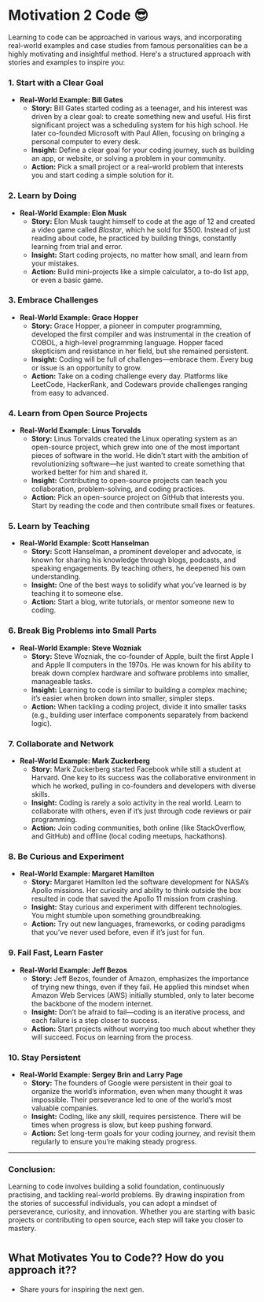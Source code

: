 # Motivation 2 Code 😎

Learning to code can be approached in various ways, and incorporating real-world examples and case studies from famous personalities can be a highly motivating and insightful method. Here's a structured approach with stories and examples to inspire you:

### 1. **Start with a Clear Goal**
   - **Real-World Example: Bill Gates**
     - **Story:** Bill Gates started coding as a teenager, and his interest was driven by a clear goal: to create something new and useful. His first significant project was a scheduling system for his high school. He later co-founded Microsoft with Paul Allen, focusing on bringing a personal computer to every desk.
     - **Insight:** Define a clear goal for your coding journey, such as building an app, or website, or solving a problem in your community.
     - **Action:** Pick a small project or a real-world problem that interests you and start coding a simple solution for it.  

### 2. **Learn by Doing**
   - **Real-World Example: Elon Musk**
     - **Story:** Elon Musk taught himself to code at the age of 12 and created a video game called *Blastar*, which he sold for $500. Instead of just reading about code, he practiced by building things, constantly learning from trial and error.
     - **Insight:** Start coding projects, no matter how small, and learn from your mistakes.
     - **Action:** Build mini-projects like a simple calculator, a to-do list app, or even a basic game.

### 3. **Embrace Challenges**
   - **Real-World Example: Grace Hopper**
     - **Story:** Grace Hopper, a pioneer in computer programming, developed the first compiler and was instrumental in the creation of COBOL, a high-level programming language. Hopper faced skepticism and resistance in her field, but she remained persistent.
     - **Insight:** Coding will be full of challenges—embrace them. Every bug or issue is an opportunity to grow.
     - **Action:** Take on a coding challenge every day. Platforms like LeetCode, HackerRank, and Codewars provide challenges ranging from easy to advanced.

### 4. **Learn from Open Source Projects**
   - **Real-World Example: Linus Torvalds**
     - **Story:** Linus Torvalds created the Linux operating system as an open-source project, which grew into one of the most important pieces of software in the world. He didn't start with the ambition of revolutionizing software—he just wanted to create something that worked better for him and shared it.
     - **Insight:** Contributing to open-source projects can teach you collaboration, problem-solving, and coding practices.
     - **Action:** Pick an open-source project on GitHub that interests you. Start by reading the code and then contribute small fixes or features.

### 5. **Learn by Teaching**
   - **Real-World Example: Scott Hanselman**
     - **Story:** Scott Hanselman, a prominent developer and advocate, is known for sharing his knowledge through blogs, podcasts, and speaking engagements. By teaching others, he deepened his own understanding.
     - **Insight:** One of the best ways to solidify what you’ve learned is by teaching it to someone else.
     - **Action:** Start a blog, write tutorials, or mentor someone new to coding.

### 6. **Break Big Problems into Small Parts**
   - **Real-World Example: Steve Wozniak**
     - **Story:** Steve Wozniak, the co-founder of Apple, built the first Apple I and Apple II computers in the 1970s. He was known for his ability to break down complex hardware and software problems into smaller, manageable tasks.
     - **Insight:** Learning to code is similar to building a complex machine; it’s easier when broken down into smaller, simpler steps.
     - **Action:** When tackling a coding project, divide it into smaller tasks (e.g., building user interface components separately from backend logic).

### 7. **Collaborate and Network**
   - **Real-World Example: Mark Zuckerberg**
     - **Story:** Mark Zuckerberg started Facebook while still a student at Harvard. One key to its success was the collaborative environment in which he worked, pulling in co-founders and developers with diverse skills.
     - **Insight:** Coding is rarely a solo activity in the real world. Learn to collaborate with others, even if it’s just through code reviews or pair programming.
     - **Action:** Join coding communities, both online (like StackOverflow, and GitHub) and offline (local coding meetups, hackathons).

### 8. **Be Curious and Experiment**
   - **Real-World Example: Margaret Hamilton**
     - **Story:** Margaret Hamilton led the software development for NASA’s Apollo missions. Her curiosity and ability to think outside the box resulted in code that saved the Apollo 11 mission from crashing.
     - **Insight:** Stay curious and experiment with different technologies. You might stumble upon something groundbreaking.
     - **Action:** Try out new languages, frameworks, or coding paradigms that you’ve never used before, even if it’s just for fun.

### 9. **Fail Fast, Learn Faster**
   - **Real-World Example: Jeff Bezos**
     - **Story:** Jeff Bezos, founder of Amazon, emphasizes the importance of trying new things, even if they fail. He applied this mindset when Amazon Web Services (AWS) initially stumbled, only to later become the backbone of the modern internet.
     - **Insight:** Don’t be afraid to fail—coding is an iterative process, and each failure is a step closer to success.
     - **Action:** Start projects without worrying too much about whether they will succeed. Focus on learning from the process.

### 10. **Stay Persistent**
   - **Real-World Example: Sergey Brin and Larry Page**
     - **Story:** The founders of Google were persistent in their goal to organize the world’s information, even when many thought it was impossible. Their perseverance led to one of the world’s most valuable companies.
     - **Insight:** Coding, like any skill, requires persistence. There will be times when progress is slow, but keep pushing forward.
     - **Action:** Set long-term goals for your coding journey, and revisit them regularly to ensure you’re making steady progress.

---

### Conclusion:
Learning to code involves building a solid foundation, continuously practising, and tackling real-world problems. By drawing inspiration from the stories of successful individuals, you can adopt a mindset of perseverance, curiosity, and innovation. Whether you are starting with basic projects or contributing to open source, each step will take you closer to mastery.

#

## What Motivates You to Code?? How do you approach it??
- Share yours for inspiring the next gen. 
